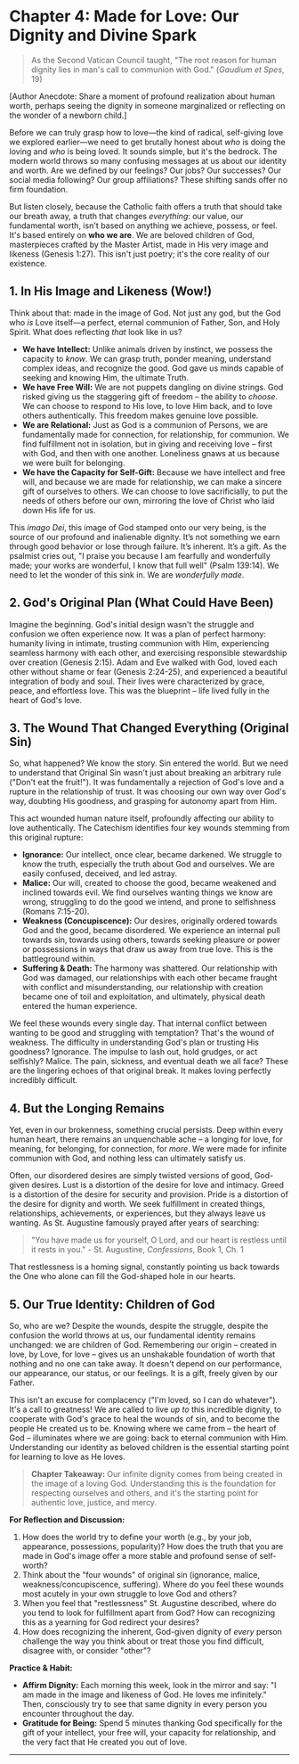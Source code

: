 # Chapter 4: Made for Love: Our Dignity and Divine Spark

> As the Second Vatican Council taught, "The root reason for human dignity lies in man's call to communion with God." (_Gaudium et Spes_, 19)

[Author Anecdote: Share a moment of profound realization about human worth, perhaps seeing the dignity in someone marginalized or reflecting on the wonder of a newborn child.]

Before we can truly grasp how to love—the kind of radical, self-giving love we explored earlier—we need to get brutally honest about *who* is doing the loving and *who* is being loved. It sounds simple, but it's the bedrock. The modern world throws so many confusing messages at us about our identity and worth. Are we defined by our feelings? Our jobs? Our successes? Our social media following? Our group affiliations? These shifting sands offer no firm foundation.

But listen closely, because the Catholic faith offers a truth that should take our breath away, a truth that changes *everything*: our value, our fundamental worth, isn't based on anything we achieve, possess, or feel. It's based entirely on **who we are**. We are beloved children of God, masterpieces crafted by the Master Artist, made in His very image and likeness (Genesis 1:27). This isn't just poetry; it's the core reality of our existence.

## 1. In His Image and Likeness (Wow!)

Think about that: made in the image of God. Not just any god, but the God who *is* Love itself—a perfect, eternal communion of Father, Son, and Holy Spirit. What does reflecting *that* look like in us?

*   **We have Intellect:** Unlike animals driven by instinct, we possess the capacity to *know*. We can grasp truth, ponder meaning, understand complex ideas, and recognize the good. God gave us minds capable of seeking and knowing Him, the ultimate Truth.
*   **We have Free Will:** We are not puppets dangling on divine strings. God risked giving us the staggering gift of freedom – the ability to *choose*. We can choose to respond to His love, to love Him back, and to love others authentically. This freedom makes genuine love possible.
*   **We are Relational:** Just as God is a communion of Persons, we are fundamentally made for connection, for relationship, for communion. We find fulfillment not in isolation, but in giving and receiving love – first with God, and then with one another. Loneliness gnaws at us because we were built for belonging.
*   **We have the Capacity for Self-Gift:** Because we have intellect and free will, and because we are made for relationship, we can make a sincere gift of ourselves to others. We can choose to love sacrificially, to put the needs of others before our own, mirroring the love of Christ who laid down His life for us.

This *imago Dei*, this image of God stamped onto our very being, is the source of our profound and inalienable dignity. It’s not something we earn through good behavior or lose through failure. It’s inherent. It’s a gift. As the psalmist cries out, "I praise you because I am fearfully and wonderfully made; your works are wonderful, I know that full well" (Psalm 139:14). We need to let the wonder of this sink in. We are *wonderfully made*.

## 2. God's Original Plan (What Could Have Been)

Imagine the beginning. God's initial design wasn't the struggle and confusion we often experience now. It was a plan of perfect harmony: humanity living in intimate, trusting communion with Him, experiencing seamless harmony with each other, and exercising responsible stewardship over creation (Genesis 2:15). Adam and Eve walked with God, loved each other without shame or fear (Genesis 2:24-25), and experienced a beautiful integration of body and soul. Their lives were characterized by grace, peace, and effortless love. This was the blueprint – life lived fully in the heart of God's love.

## 3. The Wound That Changed Everything (Original Sin)

So, what happened? We know the story. Sin entered the world. But we need to understand that Original Sin wasn't just about breaking an arbitrary rule ("Don't eat the fruit!"). It was fundamentally a rejection of God's love and a rupture in the relationship of trust. It was choosing our own way over God's way, doubting His goodness, and grasping for autonomy apart from Him.

This act wounded human nature itself, profoundly affecting our ability to love authentically. The Catechism identifies four key wounds stemming from this original rupture:

*   **Ignorance:** Our intellect, once clear, became darkened. We struggle to know the truth, especially the truth about God and ourselves. We are easily confused, deceived, and led astray.
*   **Malice:** Our will, created to choose the good, became weakened and inclined towards evil. We find ourselves wanting things we know are wrong, struggling to do the good we intend, and prone to selfishness (Romans 7:15-20).
*   **Weakness (Concupiscence):** Our desires, originally ordered towards God and the good, became disordered. We experience an internal pull towards sin, towards using others, towards seeking pleasure or power or possessions in ways that draw us away from true love. This is the battleground within.
*   **Suffering & Death:** The harmony was shattered. Our relationship with God was damaged, our relationships with each other became fraught with conflict and misunderstanding, our relationship with creation became one of toil and exploitation, and ultimately, physical death entered the human experience.

We feel these wounds every single day. That internal conflict between wanting to be good and struggling with temptation? That's the wound of weakness. The difficulty in understanding God's plan or trusting His goodness? Ignorance. The impulse to lash out, hold grudges, or act selfishly? Malice. The pain, sickness, and eventual death we all face? These are the lingering echoes of that original break. It makes loving perfectly incredibly difficult.

## 4. But the Longing Remains

Yet, even in our brokenness, something crucial persists. Deep within every human heart, there remains an unquenchable ache – a longing for love, for meaning, for belonging, for connection, for *more*. We were made for infinite communion with God, and nothing less can ultimately satisfy us.

Often, our disordered desires are simply twisted versions of good, God-given desires. Lust is a distortion of the desire for love and intimacy. Greed is a distortion of the desire for security and provision. Pride is a distortion of the desire for dignity and worth. We seek fulfillment in created things, relationships, achievements, or experiences, but they always leave us wanting. As St. Augustine famously prayed after years of searching:

> "You have made us for yourself, O Lord, and our heart is restless until it rests in you."
> \- St. Augustine, _Confessions_, Book 1, Ch. 1

That restlessness is a homing signal, constantly pointing us back towards the One who alone can fill the God-shaped hole in our hearts.

## 5. Our True Identity: Children of God

So, who are we? Despite the wounds, despite the struggle, despite the confusion the world throws at us, our fundamental identity remains unchanged: we are children of God. Remembering our origin – created in love, by Love, for love – gives us an unshakable foundation of worth that nothing and no one can take away. It doesn't depend on our performance, our appearance, our status, or our feelings. It is a gift, freely given by our Father.

This isn't an excuse for complacency ("I'm loved, so I can do whatever"). It's a call to greatness! We are called to live *up to* this incredible dignity, to cooperate with God's grace to heal the wounds of sin, and to become the people He created us to be. Knowing where we came from – the heart of God – illuminates where we are going: back to eternal communion with Him. Understanding our identity as beloved children is the essential starting point for learning to love as He loves.

> **Chapter Takeaway:** Our infinite dignity comes from being created in the image of a loving God. Understanding this is the foundation for respecting ourselves and others, and it's the starting point for authentic love, justice, and mercy.

**For Reflection and Discussion:**

1.  How does the world try to define your worth (e.g., by your job, appearance, possessions, popularity)? How does the truth that you are made in God's image offer a more stable and profound sense of self-worth?
2.  Think about the "four wounds" of original sin (ignorance, malice, weakness/concupiscence, suffering). Where do you feel these wounds most acutely in your own struggle to love God and others?
3.  When you feel that "restlessness" St. Augustine described, where do you tend to look for fulfillment apart from God? How can recognizing this as a yearning for God redirect your desires?
4.  How does recognizing the inherent, God-given dignity of _every_ person challenge the way you think about or treat those you find difficult, disagree with, or consider "other"?

**Practice & Habit:**

*   **Affirm Dignity:** Each morning this week, look in the mirror and say: "I am made in the image and likeness of God. He loves me infinitely." Then, consciously try to see that same dignity in every person you encounter throughout the day.
*   **Gratitude for Being:** Spend 5 minutes thanking God specifically for the gift of your intellect, your free will, your capacity for relationship, and the very fact that He created you out of love.

---
